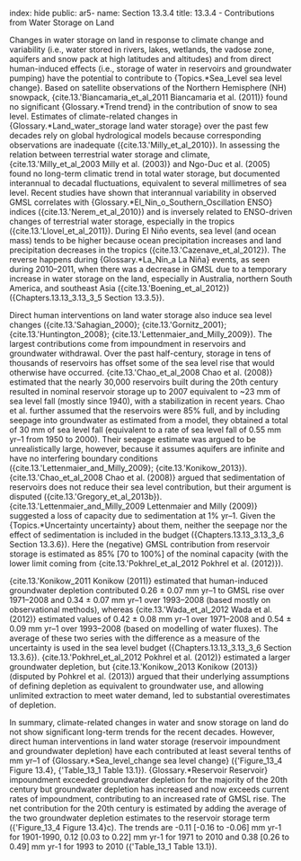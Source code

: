 index: hide
public: ar5-
name: Section 13.3.4
title: 13.3.4 - Contributions from Water Storage on Land

Changes in water storage on land in response to climate change and variability (i.e., water stored in rivers, lakes, wetlands, the vadose zone, aquifers and snow pack at high latitudes and altitudes) and from direct human-induced effects (i.e., storage of water in reservoirs and groundwater pumping) have the potential to contribute to {Topics.*Sea_Level sea level change}. Based on satellite observations of the Northern Hemisphere (NH) snowpack, {cite.13.'Biancamaria_et_al_2011 Biancamaria et al. (2011)} found no significant {Glossary.*Trend trend} in the contribution of snow to sea level. Estimates of climate-related changes in {Glossary.*Land_water_storage land water storage} over the past few decades rely on global hydrological models because corresponding observations are inadequate ({cite.13.'Milly_et_al_2010}). In assessing the relation between terrestrial water storage and climate, {cite.13.'Milly_et_al_2003 Milly et al. (2003)} and Ngo-Duc et al. (2005) found no long-term climatic trend in total water storage, but documented interannual to decadal fluctuations, equivalent to several millimetres of sea level. Recent studies have shown that interannual variability in observed GMSL correlates with {Glossary.*El_Nin_o_Southern_Oscillation ENSO} indices ({cite.13.'Nerem_et_al_2010}) and is inversely related to ENSO-driven changes of terrestrial water storage, especially in the tropics ({cite.13.'Llovel_et_al_2011}). During El Niño events, sea level (and ocean mass) tends to be higher because ocean precipitation increases and land precipitation decreases in the tropics ({cite.13.'Cazenave_et_al_2012}). The reverse happens during {Glossary.*La_Nin_a La Niña} events, as seen during 2010–2011, when there was a decrease in GMSL due to a temporary increase in water storage on the land, especially in Australia, northern South America, and southeast Asia ({cite.13.'Boening_et_al_2012}) ({Chapters.13.13_3.13_3_5 Section 13.3.5}).

Direct human interventions on land water storage also induce sea level changes ({cite.13.'Sahagian_2000}; {cite.13.'Gornitz_2001}; {cite.13.'Huntington_2008}; {cite.13.'Lettenmaier_and_Milly_2009}). The largest contributions come from impoundment in reservoirs and groundwater withdrawal. Over the past half-century, storage in tens of thousands of reservoirs has offset some of the sea level rise that would otherwise have occurred. {cite.13.'Chao_et_al_2008 Chao et al. (2008)} estimated that the nearly 30,000 reservoirs built during the 20th century resulted in nominal reservoir storage up to 2007 equivalent to ~23 mm of sea level fall (mostly since 1940), with a stabilization in recent years. Chao et al. further assumed that the reservoirs were 85% full, and by including seepage into groundwater as estimated from a model, they obtained a total of 30 mm of sea level fall (equivalent to a rate of sea level fall of 0.55 mm yr–1 from 1950 to 2000). Their seepage estimate was argued to be unrealistically large, however, because it assumes aquifers are infinite and have no interfering boundary conditions ({cite.13.'Lettenmaier_and_Milly_2009}; {cite.13.'Konikow_2013}). {cite.13.'Chao_et_al_2008 Chao et al. (2008)} argued that sedimentation of reservoirs does not reduce their sea level contribution, but their argument is disputed ({cite.13.'Gregory_et_al_2013b}). {cite.13.'Lettenmaier_and_Milly_2009 Lettenmaier and Milly (2009)} suggested a loss of capacity due to sedimentation at 1% yr–1. Given the {Topics.*Uncertainty uncertainty} about them, neither the seepage nor the effect of sedimentation is included in the budget ({Chapters.13.13_3.13_3_6 Section 13.3.6}). Here the (negative) GMSL contribution from reservoir storage is estimated as 85% [70 to 100%] of the nominal capacity (with the lower limit coming from {cite.13.'Pokhrel_et_al_2012 Pokhrel et al. (2012)}).

{cite.13.'Konikow_2011 Konikow (2011)} estimated that human-induced groundwater depletion contributed 0.26 ± 0.07 mm yr–1 to GMSL rise over 1971–2008 and 0.34 ± 0.07 mm yr–1 over 1993–2008 (based mostly on observational methods), whereas {cite.13.'Wada_et_al_2012 Wada et al. (2012)} estimated values of 0.42 ± 0.08 mm yr–1 over 1971–2008 and 0.54 ± 0.09 mm yr–1 over 1993–2008 (based on modelling of water fluxes). The average of these two series with the difference as a measure of the uncertainty is used in the sea level budget ({Chapters.13.13_3.13_3_6 Section 13.3.6}). {cite.13.'Pokhrel_et_al_2012 Pokhrel et al. (2012)} estimated a larger groundwater depletion, but {cite.13.'Konikow_2013 Konikow (2013)} (disputed by Pohkrel et al. (2013)) argued that their underlying assumptions of defining depletion as equivalent to groundwater use, and allowing unlimited extraction to meet water demand, led to substantial overestimates of depletion.

In summary, climate-related changes in water and snow storage on land do not show significant long-term trends for the recent decades. However, direct human interventions in land water storage (reservoir impoundment and groundwater depletion) have each contributed at least several tenths of mm yr–1 of {Glossary.*Sea_level_change sea level change} ({'Figure_13_4 Figure 13.4}, {'Table_13_1 Table 13.1}). {Glossary.*Reservoir Reservoir} impoundment exceeded groundwater depletion for the majority of the 20th century but groundwater depletion has increased and now exceeds current rates of impoundment, contributing to an increased rate of GMSL rise. The net contribution for the 20th century is estimated by adding the average of the two groundwater depletion estimates to the reservoir storage term ({'Figure_13_4 Figure 13.4}c). The trends are -0.11 [-0.16 to -0.06] mm yr-1 for 1901-1990, 0.12 [0.03 to 0.22] mm yr-1 for 1971 to 2010 and 0.38 [0.26 to 0.49] mm yr-1 for 1993 to 2010 ({'Table_13_1 Table 13.1}).

